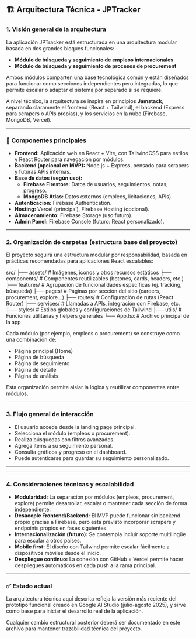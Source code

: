 ## 🏗️ Arquitectura Técnica - JPTracker

### 1. Visión general de la arquitectura

La aplicación JPTracker está estructurada en una arquitectura modular basada en dos grandes bloques funcionales:

- **Módulo de búsqueda y seguimiento de empleos internacionales**
- **Módulo de búsqueda y seguimiento de procesos de procurement**

Ambos módulos comparten una base tecnológica común y están diseñados para funcionar como secciones independientes pero integradas, lo que permite escalar o adaptar el sistema por separado si se requiere.

A nivel técnico, la arquitectura se inspira en principios **Jamstack**, separando claramente el frontend (React + Tailwind), el backend (Express para scrapers o APIs propias), y los servicios en la nube (Firebase, MongoDB, Vercel).

---

### 🔧 Componentes principales

- **Frontend:** Aplicación web en React + Vite, con TailwindCSS para estilos y React Router para navegación por módulos.
- **Backend (opcional en MVP):** Node.js + Express, pensado para scrapers y futuras APIs internas.
- **Base de datos (según uso):**
  - **Firebase Firestore:** Datos de usuarios, seguimientos, notas, progreso.
  - **MongoDB Atlas:** Datos externos (empleos, licitaciones, APIs).
- **Autenticación:** Firebase Authentication.
- **Hosting:** Vercel (principal), Firebase Hosting (opcional).
- **Almacenamiento:** Firebase Storage (uso futuro).
- **Admin Panel:** Firebase Console (futuro: React personalizado).

---

### 2. Organización de carpetas (estructura base del proyecto)

El proyecto seguirá una estructura modular por responsabilidad, basada en prácticas recomendadas para aplicaciones React escalables:

src/
├── assets/ # Imágenes, íconos y otros recursos estáticos
├── components/ # Componentes reutilizables (botones, cards, headers, etc.)
├── features/ # Agrupación de funcionalidades específicas (ej. tracking, búsqueda)
├── pages/ # Páginas por sección del sitio (careers, procurement, explore...)
├── routes/ # Configuración de rutas (React Router)
├── services/ # Llamadas a APIs, integración con Firebase, etc.
├── styles/ # Estilos globales y configuraciones de Tailwind
├── utils/ # Funciones utilitarias y helpers generales
└── App.tsx # Archivo principal de la app

Cada módulo (por ejemplo, empleos o procurement) se construye como una combinación de:
- Página principal (Home)
- Página de búsqueda
- Página de seguimiento
- Página de detalle
- Página de análisis

Esta organización permite aislar la lógica y reutilizar componentes entre módulos.

---

### 3. Flujo general de interacción

- El usuario accede desde la landing page principal.
- Selecciona el módulo (empleos o procurement).
- Realiza búsquedas con filtros avanzados.
- Agrega ítems a su seguimiento personal.
- Consulta gráficos y progreso en el dashboard.
- Puede autenticarse para guardar su seguimiento personalizado.


---
---

### 4. Consideraciones técnicas y escalabilidad

- **Modularidad:** La separación por módulos (empleos, procurement, explore) permite desarrollar, escalar o mantener cada sección de forma independiente.
- **Desacople Frontend/Backend:** El MVP puede funcionar sin backend propio gracias a Firebase, pero está previsto incorporar scrapers y endpoints propios en fases siguientes.
- **Internacionalización (futuro):** Se contempla incluir soporte multilingüe para escalar a otros países.
- **Mobile first:** El diseño con Tailwind permite escalar fácilmente a dispositivos móviles desde el inicio.
- **Despliegue continuo:** La conexión con GitHub + Vercel permite hacer despliegues automáticos en cada push a la rama principal.

---

### ✅ Estado actual

La arquitectura técnica aquí descrita refleja la versión más reciente del prototipo funcional creado en Google AI Studio (julio-agosto 2025), y sirve como base para iniciar el desarrollo real de la aplicación.

Cualquier cambio estructural posterior deberá ser documentado en este archivo para mantener trazabilidad técnica del proyecto.
